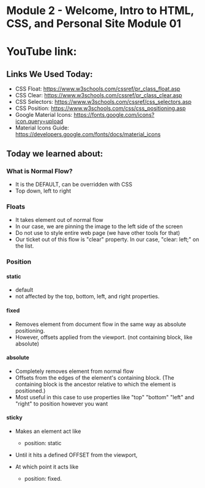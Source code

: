 # Module 2 - Welcome, Intro to HTML, CSS, and Personal Site Module 01

# YouTube link: 


## Links We Used Today:
- CSS Float: https://www.w3schools.com/cssref/pr_class_float.asp
- CSS Clear: https://www.w3schools.com/cssref/pr_class_clear.asp
- CSS Selectors: https://www.w3schools.com/cssref/css_selectors.asp
- CSS Position: https://www.w3schools.com/css/css_positioning.asp
- Google Material Icons: https://fonts.google.com/icons?icon.query=upload
- Material Icons Guide: https://developers.google.com/fonts/docs/material_icons

## Today we learned about:

### What is Normal Flow?
- It is the DEFAULT, can be overridden with CSS
- Top down, left to right
### Floats
- It takes element out of normal flow
- In our case, we are pinning the image to the left side of the screen
- Do not use to style entire web page (we have other tools for that)
- Our ticket out of this flow is "clear" property. In our case, "clear: left;" on the list.
### Position
#### static
- default
- not affected by the top, bottom, left, and right properties.
#### fixed
- Removes element from document flow in the same way as absolute positioning. 
- However, offsets applied from the viewport. (not containing block, like absolute)
#### absolute
- Completely removes element from normal flow
- Offsets from the edges of the element's containing block. (The containing block is the ancestor relative to which the element is positioned.)
- Most useful in this case to use properties like "top" "bottom" "left" and "right" to position however you want
#### sticky
- Makes an element act like 
  - position: static 

- Until it hits a defined OFFSET from the viewport, 
- At which point it acts like 
  - position: fixed. 